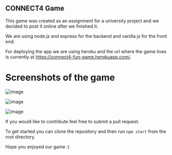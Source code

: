 ## CONNECT4 Game
This game was created as an assignment for a university project and we decided to post it online after we finished it.

We are using node.js and express for the backend and vanilla js for the front end.

For deploying the app we are using heroku and the url where the game lives is currently at https://connect4-fun-game.herokuapp.com/.


# Screenshots of the game

![image](https://user-images.githubusercontent.com/35890341/151670097-72331441-3576-4caf-8d1a-9648152d2a7f.png)

![image](https://user-images.githubusercontent.com/35890341/151670106-7609362c-6d6d-4c1b-8037-0b1140c06e88.png)

![image](https://user-images.githubusercontent.com/35890341/151670089-c57557c9-e6f8-4d2a-ba82-291f9c3f2a3a.png)



If you would like to contribute feel free to submit a pull request.

To get started you can clone the repository and then run `npm start` from the root directory.

Hope you enjoyed our game :)
